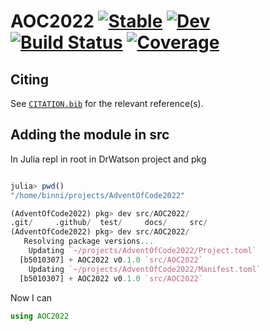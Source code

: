 # AOC2022 [![Stable](https://img.shields.io/badge/docs-stable-blue.svg)](https://binnisb.github.io/AOC2022.jl/stable/) [![Dev](https://img.shields.io/badge/docs-dev-blue.svg)](https://binnisb.github.io/AOC2022.jl/dev/) [![Build Status](https://github.com/binnisb/AOC2022.jl/actions/workflows/CI.yml/badge.svg?branch=main)](https://github.com/binnisb/AOC2022.jl/actions/workflows/CI.yml?query=branch%3Amain) [![Coverage](https://codecov.io/gh/binnisb/AOC2022.jl/branch/main/graph/badge.svg)](https://codecov.io/gh/binnisb/AOC2022.jl)

## Citing

See [`CITATION.bib`](CITATION.bib) for the relevant reference(s).

## Adding the module in src
In Julia repl in root in DrWatson project and pkg
```julia

julia> pwd()
"/home/binni/projects/AdventOfCode2022"

(AdventOfCode2022) pkg> dev src/AOC2022/
.git/     .github/  test/     docs/     src/
(AdventOfCode2022) pkg> dev src/AOC2022/
   Resolving package versions...
    Updating `~/projects/AdventOfCode2022/Project.toml`
  [b5010307] + AOC2022 v0.1.0 `src/AOC2022`
    Updating `~/projects/AdventOfCode2022/Manifest.toml`
  [b5010307] + AOC2022 v0.1.0 `src/AOC2022`

```
Now I can
```julia
using AOC2022
```
